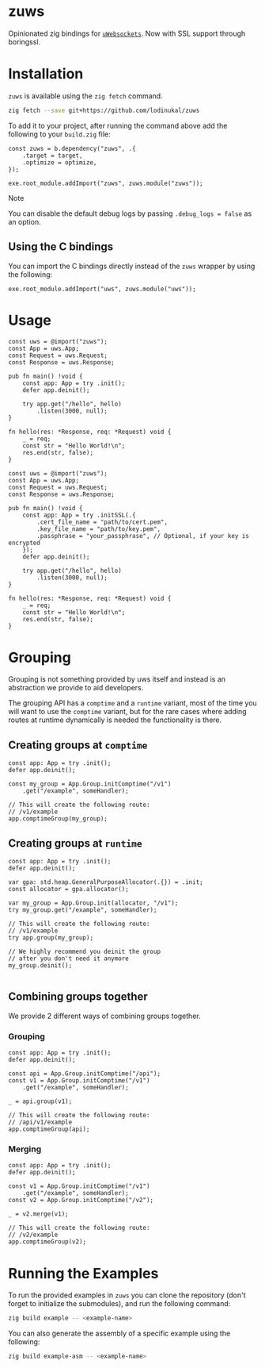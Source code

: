 # zuws

Opinionated zig bindings for [`uWebsockets`](https://github.com/uNetworking/uWebSockets). Now with SSL support through boringssl.

# Installation

`zuws` is available using the `zig fetch` command.

```sh
zig fetch --save git+https://github.com/lodinukal/zuws
```

To add it to your project, after running the command above add the following to your `build.zig` file:

```zig
const zuws = b.dependency("zuws", .{
    .target = target,
    .optimize = optimize,
});

exe.root_module.addImport("zuws", zuws.module("zuws"));
```

> [!NOTE]
> You can disable the default debug logs by passing `.debug_logs = false` as an option.

## Using the C bindings

You can import the C bindings directly instead of the `zuws` wrapper by using the following:

```zig
exe.root_module.addImport("uws", zuws.module("uws"));
```

# Usage

```zig
const uws = @import("zuws");
const App = uws.App;
const Request = uws.Request;
const Response = uws.Response;

pub fn main() !void {
    const app: App = try .init();
    defer app.deinit();

    try app.get("/hello", hello)
        .listen(3000, null);
}

fn hello(res: *Response, req: *Request) void {
    _ = req;
    const str = "Hello World!\n";
    res.end(str, false);
}
```


```zig
const uws = @import("zuws");
const App = uws.App;
const Request = uws.Request;
const Response = uws.Response;

pub fn main() !void {
    const app: App = try .initSSL(.{
        .cert_file_name = "path/to/cert.pem",
        .key_file_name = "path/to/key.pem",
        .passphrase = "your_passphrase", // Optional, if your key is encrypted
    });
    defer app.deinit();

    try app.get("/hello", hello)
        .listen(3000, null);
}

fn hello(res: *Response, req: *Request) void {
    _ = req;
    const str = "Hello World!\n";
    res.end(str, false);
}
```

# Grouping

Grouping is not something provided by uws itself and instead is an abstraction we provide to aid developers.

The grouping API has a `comptime` and a `runtime` variant, most of the time you will want to use the `comptime` variant, but for the rare cases where adding routes at runtime dynamically is needed the functionality is there.

## Creating groups at `comptime`

```zig
const app: App = try .init();
defer app.deinit();

const my_group = App.Group.initComptime("/v1")
    .get("/example", someHandler);

// This will create the following route:
// /v1/example
app.comptimeGroup(my_group);
```

## Creating groups at `runtime`

```zig
const app: App = try .init();
defer app.deinit();

var gpa: std.heap.GeneralPurposeAllocator(.{}) = .init;
const allocator = gpa.allocator();

var my_group = App.Group.init(allocator, "/v1");
try my_group.get("/example", someHandler);

// This will create the following route:
// /v1/example
try app.group(my_group);

// We highly recommend you deinit the group
// after you don't need it anymore
my_group.deinit();


```

## Combining groups together

We provide 2 different ways of combining groups together.

### Grouping

```zig
const app: App = try .init();
defer app.deinit();

const api = App.Group.initComptime("/api");
const v1 = App.Group.initComptime("/v1")
    .get("/example", someHandler);

_ = api.group(v1);

// This will create the following route:
// /api/v1/example
app.comptimeGroup(api);
```

### Merging

```zig
const app: App = try .init();
defer app.deinit();

const v1 = App.Group.initComptime("/v1")
    .get("/example", someHandler);
const v2 = App.Group.initComptime("/v2");

_ = v2.merge(v1);

// This will create the following route:
// /v2/example
app.comptimeGroup(v2);
```

# Running the Examples

To run the provided examples in `zuws` you can clone the repository (don't forget to initialize the submodules), and run the following command:

```zsh
zig build example -- <example-name>
```

You can also generate the assembly of a specific example using the following:

```zsh
zig build example-asm -- <example-name>
```